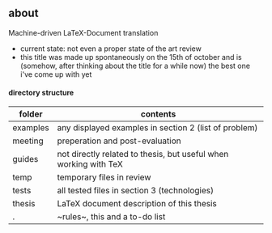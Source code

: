 ## about
Machine-driven LaTeX-Document translation
- current state: not even a proper state of the art review
- this title was made up spontaneously on the 15th of october and is (somehow, after thinking about the title for a while now) the best one i've come up with yet

#### directory structure
| folder | contents |
|---|---|
| examples | any displayed examples in section 2 (list of problem) |
| meeting | preperation and post-evaluation |
| guides | not directly related to thesis, but useful when working with TeX |
| temp | temporary files in review |
| tests | all tested files in section 3 (technologies) |
| thesis | LaTeX document description of this thesis |
| . | ~rules~, this and a to-do list |